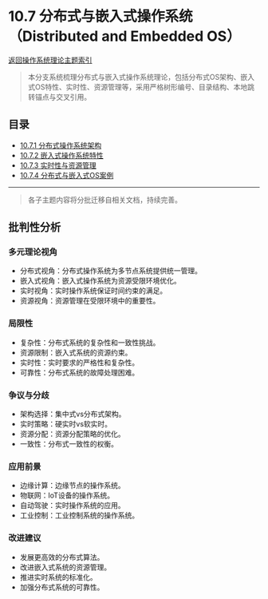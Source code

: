 # 10.7 分布式与嵌入式操作系统（Distributed and Embedded OS）

[返回操作系统理论主题索引](README.md)

> 本分支系统梳理分布式与嵌入式操作系统理论，包括分布式OS架构、嵌入式OS特性、实时性、资源管理等，采用严格树形编号、目录结构、本地跳转锚点与交叉引用。

## 目录

- [10.7.1 分布式操作系统架构](./10.7.1_Distributed_OS_Architecture.md)
- [10.7.2 嵌入式操作系统特性](./10.7.2_Embedded_OS_Features.md)
- [10.7.3 实时性与资源管理](./10.7.3_Real_Time_and_Resource_Management.md)
- [10.7.4 分布式与嵌入式OS案例](./10.7.4_Distributed_and_Embedded_OS_Cases.md)

---

> 各子主题内容将分批迁移自相关文档，持续完善。

## 批判性分析

### 多元理论视角

- 分布式视角：分布式操作系统为多节点系统提供统一管理。
- 嵌入式视角：嵌入式操作系统为资源受限环境优化。
- 实时视角：实时操作系统保证时间约束的满足。
- 资源视角：资源管理在受限环境中的重要性。

### 局限性

- 复杂性：分布式系统的复杂性和一致性挑战。
- 资源限制：嵌入式系统的资源约束。
- 实时性：实时要求的严格性和复杂性。
- 可靠性：分布式系统的故障处理困难。

### 争议与分歧

- 架构选择：集中式vs分布式架构。
- 实时策略：硬实时vs软实时。
- 资源分配：资源分配策略的优化。
- 一致性：分布式一致性的权衡。

### 应用前景

- 边缘计算：边缘节点的操作系统。
- 物联网：IoT设备的操作系统。
- 自动驾驶：实时操作系统的应用。
- 工业控制：工业控制系统的操作系统。

### 改进建议

- 发展更高效的分布式算法。
- 改进嵌入式系统的资源管理。
- 推进实时系统的标准化。
- 加强分布式系统的可靠性。
